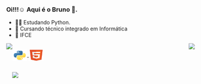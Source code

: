 ### Oi!!!☺ Aqui é o Bruno 👾.

- 🐱‍💻 Estudando Python.
- 🚀 Cursando técnico integrado em Informática
- 🏢 IFCE

<style>
  #bloco1{
    float: left;
  }
  #bloco2{
    float: right;
  }
</style>
<div align="center">
  <a href="https://github.com/BrunoSilvaFelix">
  <img height="180em" src="https://github-readme-stats.vercel.app/api?username=BrunoSilvaFelix&show_icons=true&theme=radical&include_all_commits=true&count_private=true" id="bloco1"/>
  <img height="180em" src="https://github-readme-stats.vercel.app/api/top-langs/?username=BrunoSilvaFelix&layout=compact&langs_count=7&theme=radical" id="bloco2"/>
</div>
<div style="display: inline_block"><br>
  <img align="center" alt="Rafa-Python" height="30" width="40" src="https://raw.githubusercontent.com/devicons/devicon/master/icons/python/python-original.svg">
  <img align="center" alt="Rafa-HTML" height="30" width="40" src="https://raw.githubusercontent.com/devicons/devicon/master/icons/html5/html5-original.svg">
</div>
  
  ##
  
 <div> 
  <a href="https://www.linkedin.com/in/bruno-da-silva-félix-desenvolvedor" target="_blank"><img src="https://img.shields.io/badge/-LinkedIn-%230077B5?style=for-the-badge&logo=linkedin&logoColor=white" target="_blank"></a> 
 
</div>
